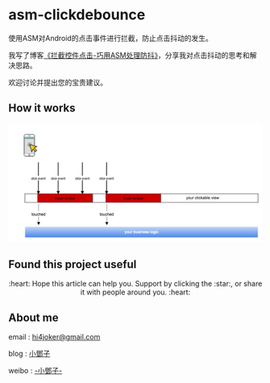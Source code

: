 # asm-clickdebounce


使用ASM对Android的点击事件进行拦截，防止点击抖动的发生。

我写了博客[《拦截控件点击-巧用ASM处理防抖》](https://www.jianshu.com/p/28751130c038)，分享我对点击抖动的思考和解决思路。

欢迎讨论并提出您的宝贵建议。


## How it works

![](art/clickdebounce.png)


Found this project useful
-------
<p align="center">:heart: Hope this article can help you. Support by clicking the :star:, or share it with people around you. :heart:  </p>


## About me

email : hi4joker@gmail.com

blog  : [小鄧子](https://www.jianshu.com/u/df40282480b4)

weibo : [-小鄧子-](https://weibo.com/5367097592/profile?topnav=1&wvr=6)